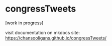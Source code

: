 # congressTweets  

[work in progress]

visit documentation on mkdocs site: https://chansooligans.github.io/congressTweets/